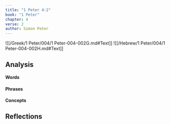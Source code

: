 ```yaml
---
title: "1 Peter 4:2"
book: "1 Peter"
chapter: 4
verse: 2
author: Simon Peter
---
```

![[/Greek/1 Peter/004/1 Peter-004-002G.md#Text]]
![[/Hebrew/1 Peter/004/1 Peter-004-002H.md#Text]]

## Analysis

#### Words

#### Phrases

#### Concepts

## Reflections

